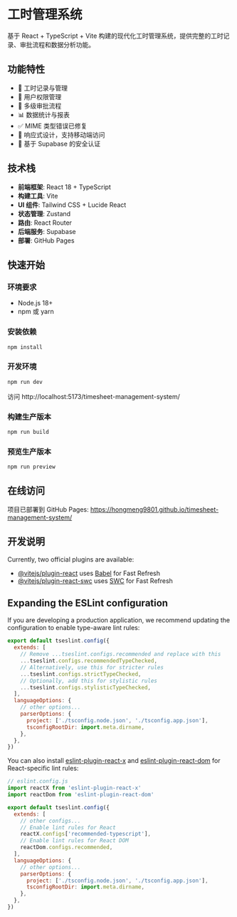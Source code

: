 # 工时管理系统

基于 React + TypeScript + Vite 构建的现代化工时管理系统，提供完整的工时记录、审批流程和数据分析功能。

## 功能特性

- 📝 工时记录与管理
- 👥 用户权限管理
- 🔄 多级审批流程
- 📊 数据统计与报表
- ✅ MIME 类型错误已修复
- 📱 响应式设计，支持移动端访问
- 🔐 基于 Supabase 的安全认证

## 技术栈

- **前端框架**: React 18 + TypeScript
- **构建工具**: Vite
- **UI 组件**: Tailwind CSS + Lucide React
- **状态管理**: Zustand
- **路由**: React Router
- **后端服务**: Supabase
- **部署**: GitHub Pages

## 快速开始

### 环境要求

- Node.js 18+
- npm 或 yarn

### 安装依赖

```bash
npm install
```

### 开发环境

```bash
npm run dev
```

访问 http://localhost:5173/timesheet-management-system/

### 构建生产版本

```bash
npm run build
```

### 预览生产版本

```bash
npm run preview
```

## 在线访问

项目已部署到 GitHub Pages: https://hongmeng9801.github.io/timesheet-management-system/

## 开发说明

Currently, two official plugins are available:

- [@vitejs/plugin-react](https://github.com/vitejs/vite-plugin-react/blob/main/packages/plugin-react) uses [Babel](https://babeljs.io/) for Fast Refresh
- [@vitejs/plugin-react-swc](https://github.com/vitejs/vite-plugin-react/blob/main/packages/plugin-react-swc) uses [SWC](https://swc.rs/) for Fast Refresh

## Expanding the ESLint configuration

If you are developing a production application, we recommend updating the configuration to enable type-aware lint rules:

```js
export default tseslint.config({
  extends: [
    // Remove ...tseslint.configs.recommended and replace with this
    ...tseslint.configs.recommendedTypeChecked,
    // Alternatively, use this for stricter rules
    ...tseslint.configs.strictTypeChecked,
    // Optionally, add this for stylistic rules
    ...tseslint.configs.stylisticTypeChecked,
  ],
  languageOptions: {
    // other options...
    parserOptions: {
      project: ['./tsconfig.node.json', './tsconfig.app.json'],
      tsconfigRootDir: import.meta.dirname,
    },
  },
})
```

You can also install [eslint-plugin-react-x](https://github.com/Rel1cx/eslint-react/tree/main/packages/plugins/eslint-plugin-react-x) and [eslint-plugin-react-dom](https://github.com/Rel1cx/eslint-react/tree/main/packages/plugins/eslint-plugin-react-dom) for React-specific lint rules:

```js
// eslint.config.js
import reactX from 'eslint-plugin-react-x'
import reactDom from 'eslint-plugin-react-dom'

export default tseslint.config({
  extends: [
    // other configs...
    // Enable lint rules for React
    reactX.configs['recommended-typescript'],
    // Enable lint rules for React DOM
    reactDom.configs.recommended,
  ],
  languageOptions: {
    // other options...
    parserOptions: {
      project: ['./tsconfig.node.json', './tsconfig.app.json'],
      tsconfigRootDir: import.meta.dirname,
    },
  },
})
```
